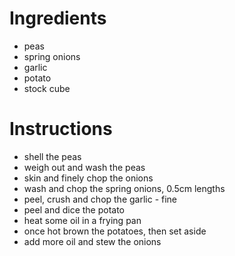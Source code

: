 # Ingredients
- peas
- spring onions
- garlic
- potato
- stock cube
# Instructions
- shell the peas
- weigh out and wash the peas
- skin and finely chop the onions
- wash and chop the spring onions, 0.5cm lengths
- peel, crush and chop the garlic - fine
- peel and dice the potato
- heat some oil in a frying pan
- once hot brown the potatoes, then set aside
- add more oil and stew the onions
